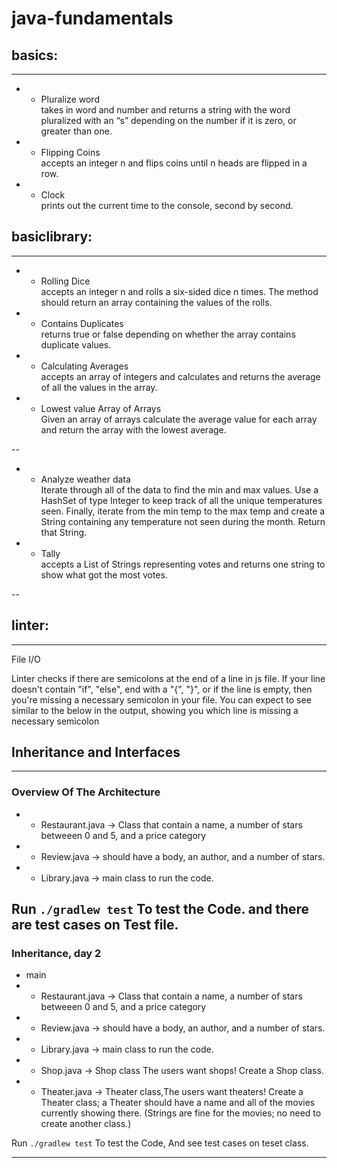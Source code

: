 # java-fundamentals

## basics:
---
* * Pluralize word <br/>
takes in word and number and returns a string with the word pluralized with an “s” depending on the number if it is zero, or greater than one.

* * Flipping Coins <br/>
accepts an integer n and flips coins until n heads are flipped in a row.

* * Clock<br/>
prints out the current time to the console, second by second.


## basiclibrary:
---
* * Rolling Dice <br/>
accepts an integer n and rolls a six-sided dice n times. The method should return an array containing the values of the rolls.

* * Contains Duplicates <br/>
returns true or false depending on whether the array contains duplicate values.

* * Calculating Averages <br/>
accepts an array of integers and calculates and returns the average of all the values in the array.

* * Lowest value Array of Arrays <br/>
Given an array of arrays calculate the average value for each array and return the array with the lowest average.

--

* * Analyze weather data <br/>
Iterate through all of the data to find the min and max values. Use a HashSet of type Integer to keep track of all the unique temperatures seen. Finally, iterate from the min temp to the max temp and create a String containing any temperature not seen during the month. Return that String.

* * Tally <br/>
accepts a List of Strings representing votes and returns one string to show what got the most votes.

--

## linter:
---
File I/O

Linter checks if there are semicolons at the end of a line in js file. If your line doesn't contain "if", "else", end with a "{", "}", or if the line is empty, then you're missing a necessary semicolon in your file. You can expect to see similar to the below in the output, showing you which line is missing a necessary semicolon

## Inheritance and Interfaces
---
### Overview Of The Architecture

- - Restaurant.java -> Class that contain  a name, a number of stars betweeen 0 and 5, and a price category
- - Review.java -> should have a body, an author, and a number of stars.
- - Library.java -> main class to run the code.


Run `./gradlew test` To test the Code. and there are test cases on Test file.
---
### Inheritance, day 2
- main
- - Restaurant.java -> Class that contain  a name, a number of stars betweeen 0 and 5, and a price category
- - Review.java -> should have a body, an author, and a number of stars.
- - Library.java -> main class to run the code.
- - Shop.java -> Shop class The users want shops! Create a Shop class.
- - Theater.java -> Theater class,The users want theaters! Create a Theater class; a Theater should have a name and all of the movies currently showing there. (Strings are fine for the movies; no need to create another class.)

Run `./gradlew test` To test the Code, And see test cases on teset class.


---
